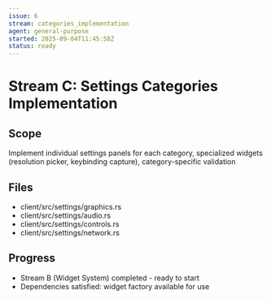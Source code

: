 ```yaml
---
issue: 6
stream: categories_implementation
agent: general-purpose
started: 2025-09-04T11:45:58Z
status: ready
---
```


# Stream C: Settings Categories Implementation

## Scope
Implement individual settings panels for each category, specialized widgets (resolution picker, keybinding capture), category-specific validation

## Files
- client/src/settings/graphics.rs
- client/src/settings/audio.rs
- client/src/settings/controls.rs
- client/src/settings/network.rs

## Progress
- Stream B (Widget System) completed - ready to start
- Dependencies satisfied: widget factory available for use